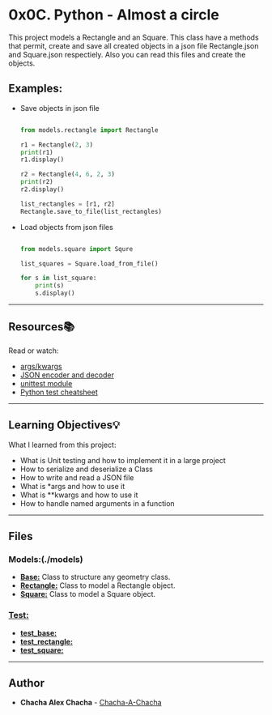 # 0x0C. Python - Almost a circle

This project models a Rectangle and an Square. This class have a methods that permit,  create and save all created objects in a json file Rectangle.json and Square.json respectiely. Also you can read this files and create the objects.

## Examples:

- Save objects in json file

    ```python

    from models.rectangle import Rectangle

    r1 = Rectangle(2, 3)
    print(r1)
    r1.display()

    r2 = Rectangle(4, 6, 2, 3)
    print(r2)
    r2.display()

    list_rectangles = [r1, r2]
    Rectangle.save_to_file(list_rectangles)

    ```

- Load objects from json files

    ```python

    from models.square import Squre

    list_squares = Square.load_from_file()

    for s in list_square:
        print(s)
        s.display()

    ```

---
## Resources:books:
Read or watch:
* [args/kwargs](https://alx-intranet.hbtn.io/rltoken/7gc6UzxSL81HcuAwklUbuQ)
* [JSON encoder and decoder](https://alx-intranet.hbtn.io/rltoken/rGVU9mt57rVURGnjK6n4_Q)
* [unittest module](https://alx-intranet.hbtn.io/rltoken/soictNXCPE18ASL3INoeew)
* [Python test cheatsheet](https://alx-intranet.hbtn.io/rltoken/uI9iskBCcNo5pc7j9Vy86A)

---
## Learning Objectives:bulb:
What I learned from this project:

* What is Unit testing and how to implement it in a large project
* How to serialize and deserialize a Class
* How to write and read a JSON file
* What is *args and how to use it
* What is **kwargs and how to use it
* How to handle named arguments in a function

---
## Files

### Models:(./models)
* [**Base:**](./models/base.py) Class to structure any geometry class. 
* [**Rectangle:**](./models/rectangle.py) Class to model a Rectangle object.
* [**Square:**](./models/square.py) Class to model a Square object.

### [Test:](./tests/)
* [**test_base:**](./tests/tests_base.py)
* [**test_rectangle:**](./tests/tests_rectangle.py)
* [**test_square:**](./tests/tests_square.py)

---

## Author
* **Chacha Alex Chacha** - [Chacha-A-Chacha](https://github.com/Chacha-A-Chacha)